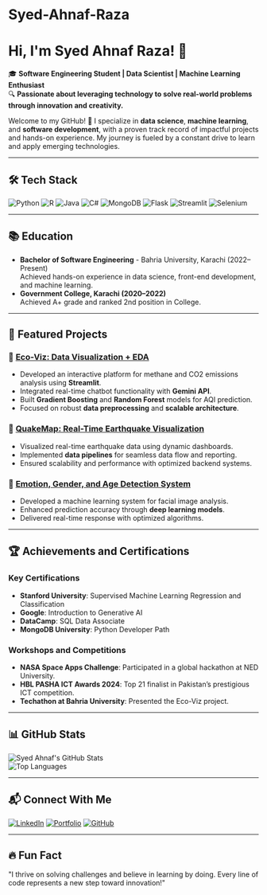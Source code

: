 # Syed-Ahnaf-Raza
# Hi, I'm Syed Ahnaf Raza! 👋

🎓 **Software Engineering Student | Data Scientist | Machine Learning Enthusiast**  
🔍 **Passionate about leveraging technology to solve real-world problems through innovation and creativity.**

Welcome to my GitHub! 🚀 I specialize in **data science**, **machine learning**, and **software development**, with a proven track record of impactful projects and hands-on experience. My journey is fueled by a constant drive to learn and apply emerging technologies.

---

## 🛠️ Tech Stack
![Python](https://img.shields.io/badge/Python-3776AB?style=for-the-badge&logo=python&logoColor=white)
![R](https://img.shields.io/badge/R-276DC3?style=for-the-badge&logo=r&logoColor=white)
![Java](https://img.shields.io/badge/Java-ED8B00?style=for-the-badge&logo=java&logoColor=white)
![C#](https://img.shields.io/badge/C%23-239120?style=for-the-badge&logo=c-sharp&logoColor=white)
![MongoDB](https://img.shields.io/badge/MongoDB-47A248?style=for-the-badge&logo=mongodb&logoColor=white)
![Flask](https://img.shields.io/badge/Flask-000000?style=for-the-badge&logo=flask&logoColor=white)
![Streamlit](https://img.shields.io/badge/Streamlit-FF4B4B?style=for-the-badge&logo=streamlit&logoColor=white)
![Selenium](https://img.shields.io/badge/Selenium-43B02A?style=for-the-badge&logo=selenium&logoColor=white)

---

## 📚 Education
- **Bachelor of Software Engineering** - Bahria University, Karachi (2022–Present)  
  Achieved hands-on experience in data science, front-end development, and machine learning.  
- **Government College, Karachi (2020–2022)**  
  Achieved A+ grade and ranked 2nd position in College.  

---

## 🚀 Featured Projects

### 🌟 [Eco-Viz: Data Visualization + EDA](https://github.com/syahra712/eco-viz)
- Developed an interactive platform for methane and CO2 emissions analysis using **Streamlit**.
- Integrated real-time chatbot functionality with **Gemini API**.
- Built **Gradient Boosting** and **Random Forest** models for AQI prediction.
- Focused on robust **data preprocessing** and **scalable architecture**.

### 🌟 [QuakeMap: Real-Time Earthquake Visualization](https://github.com/syahra712/quakemap)
- Visualized real-time earthquake data using dynamic dashboards.
- Implemented **data pipelines** for seamless data flow and reporting.
- Ensured scalability and performance with optimized backend systems.

### 🌟 [Emotion, Gender, and Age Detection System](https://github.com/syahra712/emotion-gender-age-detection)
- Developed a machine learning system for facial image analysis.
- Enhanced prediction accuracy through **deep learning models**.
- Delivered real-time response with optimized algorithms.

---

## 🏆 Achievements and Certifications

### **Key Certifications**
- **Stanford University**: Supervised Machine Learning Regression and Classification  
- **Google**: Introduction to Generative AI  
- **DataCamp**: SQL Data Associate  
- **MongoDB University**: Python Developer Path  

### **Workshops and Competitions**
- **NASA Space Apps Challenge**: Participated in a global hackathon at NED University.
- **HBL PASHA ICT Awards 2024**: Top 21 finalist in Pakistan’s prestigious ICT competition.
- **Techathon at Bahria University**: Presented the Eco-Viz project.

---

## 📊 GitHub Stats
![Syed Ahnaf's GitHub Stats](https://github-readme-stats.vercel.app/api?username=syahra712&show_icons=true&theme=radical)  
![Top Languages](https://github-readme-stats.vercel.app/api/top-langs/?username=syahra712&layout=compact&theme=radical)

---

## 📬 Connect With Me
[![LinkedIn](https://img.shields.io/badge/LinkedIn-0A66C2?style=for-the-badge&logo=linkedin&logoColor=white)](https://www.linkedin.com/in/syed-ahnaf-raza/)
[![Portfolio](https://img.shields.io/badge/Portfolio-000000?style=for-the-badge&logo=vercel&logoColor=white)](https://syedahnafrazaportfolio-syed-ahnaf-razas-projects.vercel.app)
[![GitHub](https://img.shields.io/badge/GitHub-181717?style=for-the-badge&logo=github&logoColor=white)](https://github.com/syahra712)

---

## 🔥 Fun Fact
"I thrive on solving challenges and believe in learning by doing. Every line of code represents a new step toward innovation!"

